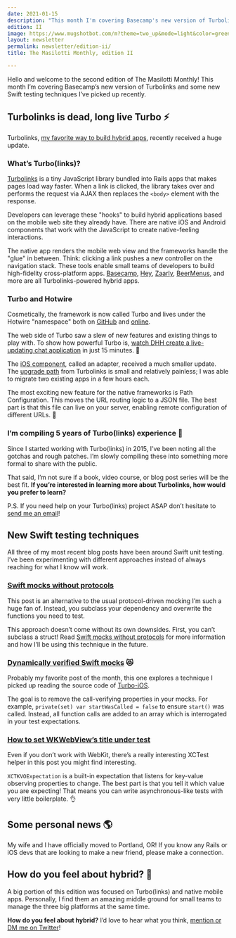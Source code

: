 ```yaml
---
date: 2021-01-15
description: "This month I'm covering Basecamp's new version of Turbolinks and some new Swift testing techniques."
edition: II
image: https://www.mugshotbot.com/m?theme=two_up&mode=light&color=green&pattern=diagonal_lines&image=d33ff6b7&url=https://masilotti.com/newsletter/edition-ii/
layout: newsletter
permalink: newsletter/edition-ii/
title: The Masilotti Monthly, edition II

---
```


Hello and welcome to the second edition of The Masilotti Monthly! This month I’m covering Basecamp’s new version of Turbolinks and some new Swift testing techniques I’ve picked up recently.

## Turbolinks is dead, long live Turbo ⚡

Turbolinks, [my favorite way to build hybrid apps](https://masilotti.com/beermenus-and-turbolinks/), recently received a huge update.

### What’s Turbo(links)?

[Turbolinks](https://github.com/turbolinks/turbolinks) is a tiny JavaScript library bundled into Rails apps that makes pages load way faster. When a link is clicked, the library takes over and performs the request via AJAX then replaces the `<body>` element with the response.

Developers can leverage these "hooks" to build hybrid applications based on the mobile web site they already have. There are native iOS and Android components that work with the JavaScript to create native-feeling interactions.

The native app renders the mobile web view and the frameworks handle the "glue" in between. Think: clicking a link pushes a new controller on the navigation stack. These tools enable small teams of developers to build high-fidelity cross-platform apps. [Basecamp](https://apps.apple.com/us/app/basecamp-3/id1015603248), [Hey](https://apps.apple.com/us/app/hey-email/id1506603805), [Zaarly](https://apps.apple.com/us/app/zaarly/id964717947), [BeerMenus](https://apps.apple.com/us/app/beermenus-find-great-beer/id917882057), and more are all Turbolinks-powered hybrid apps.

### Turbo and Hotwire

Cosmetically, the framework is now called Turbo and lives under the Hotwire "namespace" both on [GitHub](https://github.com/hotwired/) and [online](https://hotwired.dev).

The web side of Turbo saw a slew of new features and existing things to play with. To show how powerful Turbo is, [watch DHH create a live-updating chat application](https://hotwired.dev) in just 15 minutes. 🤯

The [iOS component](https://github.com/hotwired/turbo-ios), called an adapter, received a much smaller update. The [upgrade path](https://github.com/hotwired/turbo-ios/blob/main/Docs/Migration.md) from Turbolinks is small and relatively painless; I was able to migrate two existing apps in a few hours each.

The most exciting new feature for the native frameworks is Path Configuration. This moves the URL routing logic to a JSON file. The best part is that this file can live on your server, enabling remote configuration of different URLs. 💪

### I’m compiling 5 years of Turbo(links) experience 📓

Since I started working with Turbo(links) in 2015, I’ve been noting all the gotchas and rough patches. I’m slowly compiling these into something more formal to share with the public.

That said, I’m not sure if a book, video course, or blog post series will be the best fit. **If you’re interested in learning more about Turbolinks, how would you prefer to learn?**

P.S. If you need help on your Turbo(links) project ASAP don’t hesitate to [send me an email](mailto:joe@masilotti.com)!

## New Swift testing techniques

All three of my most recent blog posts have been around Swift unit testing. I’ve been experimenting with different approaches instead of always reaching for what I know will work.

### [Swift mocks without protocols](https://masilotti.com/swift-mocks-without-protocols/)

This post is an alternative to the usual protocol-driven mocking I’m such a huge fan of. Instead, you subclass your dependency and overwrite the functions you need to test.

This approach doesn’t come without its own downsides. First, you can’t subclass a struct! Read [Swift mocks without protocols](https://masilotti.com/swift-mocks-without-protocols/) for more information and how I’ll be using this technique in the future.

### [Dynamically verified Swift mocks](https://masilotti.com/dynamically-verified-swift-mocks/) 😻

Probably my favorite post of the month, this one explores a technique I picked up reading the source code of [Turbo-iOS](https://github.com/hotwired/turbo-ios).

The goal is to remove the call-verifying properties in your mocks. For example, `private(set) var startWasCalled = false` to ensure `start()` was called. Instead, all function calls are added to an array which is interrogated in your test expectations.

### [How to set WKWebView’s title under test](https://masilotti.com/set-wkwebview-title/)

Even if you don’t work with WebKit, there’s a really interesting XCTest helper in this post you might find interesting.

`XCTKVOExpectation` is a built-in expectation that listens for key-value observing properties to change. The best part is that you tell it which value you are expecting! That means you can write asynchronous-like tests with very little boilerplate. 👌

## Some personal news 🌎

My wife and I have officially moved to Portland, OR! If you know any Rails or iOS devs that are looking to make a new friend, please make a connection.

## How do you feel about hybrid? 🤔

A big portion of this edition was focused on Turbo(links) and native mobile apps. Personally, I find them an amazing middle ground for small teams to manage the three big platforms at the same time.

**How do you feel about hybrid?** I’d love to hear what you think, [mention or DM me on Twitter](https://twitter.com/joemasilotti)!

